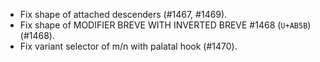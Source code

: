 * Fix shape of attached descenders (#1467, #1469).
* Fix shape of MODIFIER BREVE WITH INVERTED BREVE #1468 (`U+AB5B`) (#1468).
* Fix variant selector of m/n with palatal hook (#1470).

